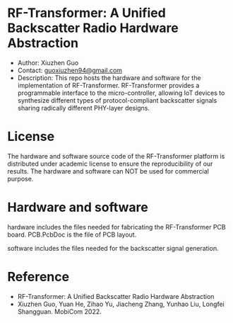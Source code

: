 # RF-Transformer: A Unified Backscatter Radio Hardware Abstraction
- Author: Xiuzhen Guo
- Contact: guoxiuzhen94@gmail.com
- Description: This repo hosts the hardware and software for the implementation of RF-Transformer. RF-Transformer provides a programmable interface to the micro-controller, allowing IoT devices to synthesize different types of protocol-compliant backscatter signals sharing radically different PHY-layer designs.

# License
The hardware and software source code of the RF-Transformer platform is distributed under academic license to ensure the reproducibility of our results. The hardware and software can NOT be used for commercial purpose.

# Hardware and software
hardware includes the files needed for fabricating the RF-Transformer PCB board.
PCB.PcbDoc is the file of PCB layout.

software includes the files needed for the backscatter signal generation.

# Reference
- RF-Transformer: A Unified Backscatter Radio Hardware Abstraction
- Xiuzhen Guo, Yuan He, Zihao Yu, Jiacheng Zhang, Yunhao Liu, Longfei Shangguan. MobiCom 2022.


